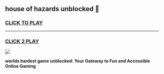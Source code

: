 
## house of hazards unblocked 👋
<h3>
<a href="https://premium.freeplayer.one?title=house_of_hazards_unblocked&ref=13F">CLICK TO PLAY</a></h3>
<hr>

<h3>
<a href="https://premium.freeplayer.one?title=house_of_hazards_unblocked&ref=13F">CLICK 2 PLAY</a>
  
</h3>

<a href="https://premium.freeplayer.one?title=house_of_hazards_unblocked&ref=12F/"><img src="https://clearcache.store/games.png"></a>


**worlds hardest game unblocked: Your Gateway to Fun and Accessible Online Gaming**
